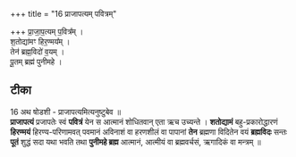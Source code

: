 +++
title = "16 प्राजापत्यम् पवित्रम्"

+++
प्रा॒जा॒प॒त्यम् प॒वित्र᳚म् ।  
श॒तोद्या॑मꣳ हिर॒ण्मय᳚म् ।  
तेन॑ ब्रह्म॒विदो॑ व॒यम् ।  
पू॒तम् ब्रह्म॑ पुनीमहे ।  

## टीका
16 अथ षोडशी - प्राजापत्यमित्यनुष्टुबेव ॥  
**प्राजापत्यं** प्रजापतेः स्वं **पवित्रं** येन स आत्मानं शोधितवान् एता ऋच उच्यन्ते । **शतोद्यामं** बहु-प्रकारोद्धारणं **हिरण्मयं** हिरण्य-परिणामवत् पवमानं अविनाशं वा हरणशीलं वा पापानां **तेन** ब्रह्मणा विदितेन वयं **ब्रह्मविदः** सन्तः **पूतं** शुद्धं सदा यथा भवति तथा **पुनीमहे ब्रह्म** आत्मानं, आत्मीयं वा ब्रह्मवर्चसं, ऋगादिकं वा मन्त्रम् ॥